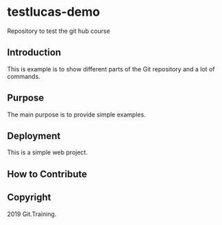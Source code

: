 # testlucas-demo

Repository to test the git hub course

## Introduction

This is example is to show different parts of the Git repository and a lot of commands.

## Purpose

The main purpose is to provide simple examples.

## Deployment

This is a simple web project.

## How to Contribute


## Copyright

2019 Git.Training.
